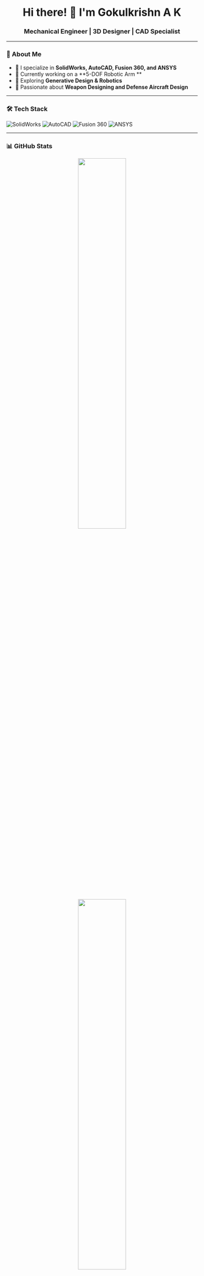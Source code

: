 <h1 align="center">Hi there! 👋 I'm Gokulkrishn A K</h1>
<h3 align="center">Mechanical Engineer | 3D Designer | CAD Specialist</h3>

---

### 🚀 About Me
- 🔧 I specialize in **SolidWorks, AutoCAD, Fusion 360, and ANSYS**  
- 🤖 Currently working on a **5-DOF Robotic Arm **  
- 🚀 Exploring **Generative Design & Robotics**  
- 🎯 Passionate about **Weapon Designing and Defense Aircraft Design**  

---

### 🛠️ Tech Stack
![SolidWorks](https://img.shields.io/badge/SolidWorks-ED2224?style=for-the-badge&logo=solidworks&logoColor=white)
![AutoCAD](https://img.shields.io/badge/AutoCAD-AA0000?style=for-the-badge&logo=autodesk&logoColor=white)
![Fusion 360](https://img.shields.io/badge/Fusion%20360-FAA21B?style=for-the-badge&logo=autodesk&logoColor=white)
![ANSYS](https://img.shields.io/badge/ANSYS-FF9900?style=for-the-badge&logo=ansys&logoColor=black)

---

### 📊 GitHub Stats  
<p align="center">
  <img src="https://github-readme-stats.vercel.app/api?username=YourGitHubUsername&show_icons=true&theme=radical" width="50%"/>
  <img src="https://github-readme-streak-stats.herokuapp.com/?user=YourGitHubUsername&theme=radical" width="50%"/>
</p>

---

### 🌐 Connect with Me
- 💬 Ask me about **Fusion 360, AutoCAD, ANSYS, and SolidWorks**  
- 📫 Reach me at: **gokulkrishnaak1262@gmail.com, thedesignxofficial@gmail.com**  
- 🔗 [LinkedIn Profile](https://www.linkedin.com/in/gokulkrishna-a-k-8a46a8215/)  
- 📝 [Portfolio Website](https://drive.google.com/file/d/1amLitayhLMKVQgFSt0kjk8NkgD7yCgf3/view?usp=drive_link) 

---

🔥 **"Engineering is not just about building things, it's about solving problems creatively!"**  
⭐️ Don't forget to **star** my repositories if you like my work!



-->
